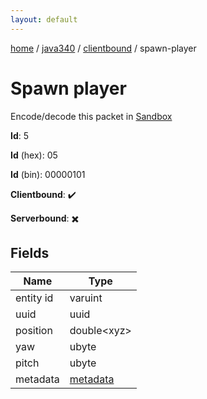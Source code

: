 ```yaml
---
layout: default
---
```


[home](/)  /  [java340](/protocol/java340)  /  [clientbound](/protocol/java340/clientbound)  /  spawn-player

# Spawn player

Encode/decode this packet in [Sandbox](../../../sandbox/java340#Clientbound.SpawnPlayer)

**Id**: 5

**Id** (hex): 05

**Id** (bin): 00000101

**Clientbound**: ✔️

**Serverbound**: ✖️

## Fields

Name | Type
---|---
entity id | varuint
uuid | uuid
position | double&lt;xyz&gt;
yaw | ubyte
pitch | ubyte
metadata | [metadata](/protocol/java340/metadata)
